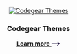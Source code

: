 <!-- Branding -->
<p align="center">
  <a href="https://github.com/codegearthemes">
   <img src="https://github.com/user-attachments/assets/c7ead53d-d15a-4112-887e-9668f6009300" alt="Codegear Themes">
  </a>

  <h3 align="center">Codegear Themes</h3>

  <p align="center">
    <a href="https://codegearthemes.com"><strong>Learn more <svg xmlns="http://www.w3.org/2000/svg" width="21" height="10" viewBox="0 0 21 10" fill="none"><path d="M13.3863 0H14.5613C14.5613 0 15.3787 1.77692 17.32 3.0869C19.2612 4.39685 20.5 4.53956 20.5 4.53956V5.4864C20.5 5.4864 18.9292 5.66792 17.0517 7.23736C15.1744 8.80671 14.5613 10 14.5613 10H13.3863C13.3863 10 14.7018 6.9909 16.0428 5.82357H0.5V4.28017H16.03C16.03 4.28017 14.0888 2.21789 13.3736 0.0129694L13.3863 0Z" fill="#190C39"></path></svg></strong></a>
  </p>
</p>
